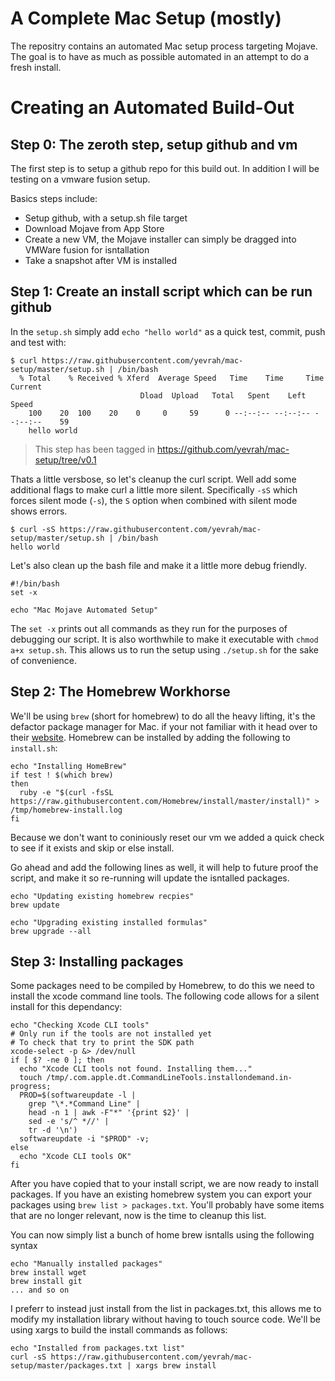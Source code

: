 A Complete Mac Setup (mostly)
=============================

The repositry contains an automated Mac setup process targeting Mojave. The goal is to have as much as possible automated in an attempt to do a fresh install.



Creating an Automated Build-Out
===============================

## Step 0: The zeroth step, setup github and vm

The first step is to setup a github repo for this build out. In addition I will be testing on a vmware fusion setup.

Basics steps include:

  * Setup github, with a setup.sh file target
  * Download Mojave from App Store
  * Create a new VM, the Mojave installer can simply be dragged into VMWare fusion for isntallation
  * Take a snapshot after VM is installed

## Step 1: Create an install script which can be run github

In the `setup.sh` simply add `echo "hello world"` as a quick test, commit, push and test with:

    $ curl https://raw.githubusercontent.com/yevrah/mac-setup/master/setup.sh | /bin/bash
      % Total    % Received % Xferd  Average Speed   Time    Time     Time  Current
                                 Dload  Upload   Total   Spent    Left  Speed
        100    20  100    20    0     0     59      0 --:--:-- --:--:-- --:--:--    59
        hello world

> This step has been tagged in https://github.com/yevrah/mac-setup/tree/v0.1

Thats a little versbose, so let's cleanup the curl script. Well add some additional flags to make curl a little more silent. Specifically `-sS` which forces silent mode (`-s`), the `S` option when combined with silent mode shows errors.

    $ curl -sS https://raw.githubusercontent.com/yevrah/mac-setup/master/setup.sh | /bin/bash
    hello world

Let's also clean up the bash file and make it a little more debug friendly.

    #!/bin/bash
    set -x

    echo "Mac Mojave Automated Setup"

The `set -x` prints out all commands as they run for the purposes of debugging our script. It is also worthwhile to make it executable with `chmod a+x setup.sh`. This allows us to run the setup using `./setup.sh` for the sake of convenience.

## Step 2: The Homebrew Workhorse

We'll be using `brew` (short for homebrew) to do all the heavy lifting, it's the defactor package manager for Mac. if your not familiar with it head over to their [website](https://docs.brew.sh/). Homebrew can be installed by adding the following to `install.sh`:

    echo "Installing HomeBrew"
    if test ! $(which brew)
    then
      ruby -e "$(curl -fsSL https://raw.githubusercontent.com/Homebrew/install/master/install)" > /tmp/homebrew-install.log
    fi

Because we don't want to coniniously reset our vm we added a quick check to see if it exists and skip or else install.



Go ahead and add the following lines as well, it will help to future proof the script, and make it so re-running will update the isntalled packages.


    echo "Updating existing homebrew recpies"
    brew update

    echo "Upgrading existing installed formulas"
    brew upgrade --all

## Step 3: Installing packages

Some packages need to be compiled by Homebrew, to do this we need to install the xcode command line tools. The following code allows for a silent install for this dependancy:


    echo "Checking Xcode CLI tools"
    # Only run if the tools are not installed yet
    # To check that try to print the SDK path
    xcode-select -p &> /dev/null
    if [ $? -ne 0 ]; then
      echo "Xcode CLI tools not found. Installing them..."
      touch /tmp/.com.apple.dt.CommandLineTools.installondemand.in-progress;
      PROD=$(softwareupdate -l |
        grep "\*.*Command Line" |
        head -n 1 | awk -F"*" '{print $2}' |
        sed -e 's/^ *//' |
        tr -d '\n')
      softwareupdate -i "$PROD" -v;
    else
      echo "Xcode CLI tools OK"
    fi

After you have copied that to your install script, we are now ready to install packages. If you have an existing homebrew system you can export your packages using `brew list > packages.txt`. You'll probably have some items that are no longer relevant, now is the time to cleanup this list.

You can now simply list a bunch of home brew isntalls using the following syntax

    echo "Manually installed packages"
    brew install wget
    brew install git
    ... and so on

I preferr to instead just install from the list in packages.txt, this allows me to modify my installation library without having to touch source code. We'll be using xargs to build the install commands as follows:

    echo "Installed from packages.txt list"
    curl -sS https://raw.githubusercontent.com/yevrah/mac-setup/master/packages.txt | xargs brew install

